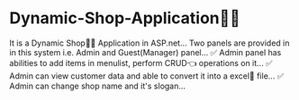 # Dynamic-Shop-Application🛒🛒
It is a Dynamic Shop🛒🛒 Application in ASP.net...
Two panels are provided in in this system i.e. Admin and Guest(Manager) panel...
✅ Admin panel has abilities to add items in menulist, perform CRUD👈 operations on it...
✅ Admin can view customer data and able to convert it into a excel📑 file...
✅ Admin can change shop name and it's slogan...

